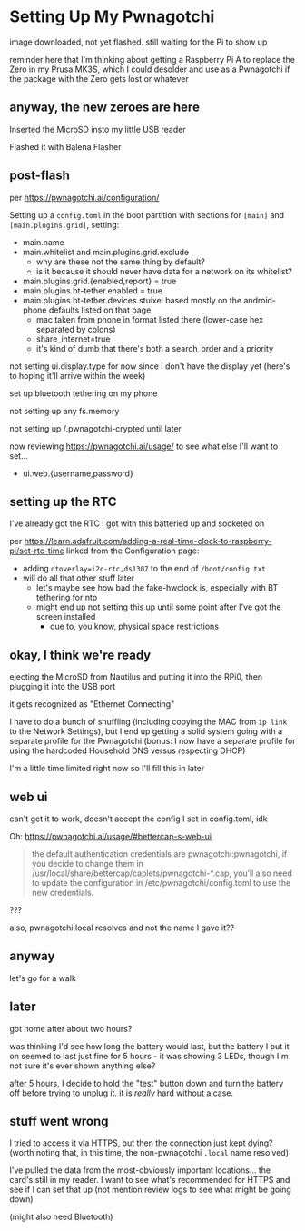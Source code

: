 # Setting Up My Pwnagotchi

image downloaded, not yet flashed. still waiting for the Pi to show up

reminder here that I'm thinking about getting a Raspberry Pi A to replace the Zero in my Prusa MK3S, which I could desolder and use as a Pwnagotchi if the package with the Zero gets lost or whatever

## anyway, the new zeroes are here

Inserted the MicroSD insto my little USB reader

Flashed it with Balena Flasher

## post-flash

per https://pwnagotchi.ai/configuration/

Setting up a `config.toml` in the boot partition with sections for `[main]` and `[main.plugins.grid]`, setting:

- main.name
- main.whitelist and main.plugins.grid.exclude
  - why are these not the same thing by default?
  - is it because it should never have data for a network on its whitelist?
- main.plugins.grid.{enabled,report} = true
- main.plugins.bt-tether.enabled = true
- main.plugins.bt-tether.devices.stuixel based mostly on the android-phone defaults listed on that page
  - mac taken from phone in format listed there (lower-case hex separated by colons)
  - share_internet=true
  - it's kind of dumb that there's both a search_order and a priority

not setting ui.display.type for now since I don't have the display yet (here's to hoping it'll arrive within the week)

set up bluetooth tethering on my phone

not setting up any fs.memory

not setting up /.pwnagotchi-crypted until later

now reviewing https://pwnagotchi.ai/usage/ to see what else I'll want to set...

- ui.web.{username,password}

## setting up the RTC

I've already got the RTC I got with this batteried up and socketed on

per https://learn.adafruit.com/adding-a-real-time-clock-to-raspberry-pi/set-rtc-time linked from the Configuration page:

- adding `dtoverlay=i2c-rtc,ds1307` to the end of `/boot/config.txt`
- will do all that other stuff later
  - let's maybe see how bad the fake-hwclock is, especially with BT tethering for ntp
  - might end up not setting this up until some point after I've got the screen installed
    - due to, you know, physical space restrictions

## okay, I think we're ready

ejecting the MicroSD from Nautilus and putting it into the RPi0, then plugging it into the USB port

it gets recognized as "Ethernet Connecting"

I have to do a bunch of shuffling (including copying the MAC from `ip link` to the Network Settings), but I end up getting a solid system going with a separate profile for the Pwnagotchi (bonus: I now have a separate profile for using the hardcoded Household DNS versus respecting DHCP)

I'm a little time limited right now so I'll fill this in later

## web ui

can't get it to work, doesn't accept the config I set in config.toml, idk

Oh: https://pwnagotchi.ai/usage/#bettercap-s-web-ui

> the default authentication credentials are pwnagotchi:pwnagotchi, if you decide to change them in /usr/local/share/bettercap/caplets/pwnagotchi-*.cap, you’ll also need to update the configuration in /etc/pwnagotchi/config.toml to use the new credentials.

???

also, pwnagotchi.local resolves and not the name I gave it??

## anyway

let's go for a walk

## later

got home after about two hours?

was thinking I'd see how long the battery would last, but the battery I put it on seemed to last just fine for 5 hours - it was showing 3 LEDs, though I'm not sure it's ever shown anything else?

after 5 hours, I decide to hold the "test" button down and turn the battery off before trying to unplug it. it is *really* hard without a case.

## stuff went wrong

I tried to access it via HTTPS, but then the connection just kept dying? (worth noting that, in this time, the non-pwnagotchi `.local` name resolved)

I've pulled the data from the most-obviously important locations... the card's still in my reader. I want to see what's recommended for HTTPS and see if I can set that up (not mention review logs to see what might be going down)

(might also need Bluetooth)
